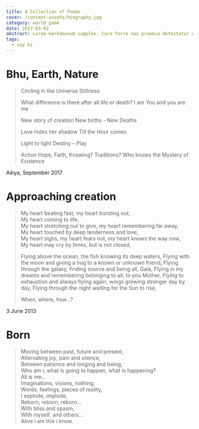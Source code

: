 ```yaml
---
title: A Collection of Poems
cover: /content-assets/biography.jpg
category: world game
date: 2017-03-02
abstract: Lorem markdownum supplex. Care ferre nos praemia detestatur oderit vitatumque, tardius pello ostentare; dixit.
tags:
  - say hi
---
```


# Bhu, Earth, Nature

> Circling in the Universe
> Stillness
> 
> What difference is there after all life or death?
> I am You
> and you are me
> 
> New story of creation
> New births - New Deaths
> 
> Love hides her shadow
> Till the Hour comes
> 
> Light to light
> Destiny – Play
> 
> Action
> Hope, Faith, Knowing? Traditions?
> Who knows the Mystery of Existence

Aikya, September 2017

# Approaching creation

> My heart beating fast, my heart bursting out,  
> My heart coming to life,  
> My heart stretching out to give, my heart remembering far away,  
> My heart touched by deep tenderness and love,  
> My heart sighs, my heart fears not, my heart knows the way now,  
> My heart may cry by times, but is not closed,  
>  
> Flying above the ocean, the fish knowing its deep waters,
> Flying with the moon and giving a hug to a known or unknown friend,
> Flying through the galaxy, finding source and being all, Gaia,
> Flying in my dreams and remembering belonging to all, to you Mother,
> Flying to exhaustion and always flying again, wings growing stronger day by day,
> Flying through the night waiting for the Sun to rise,
>  
> When, where, how...?

3 June 2013

# Born

> Moving between past, future and present,  
> Alternating joy, pain and silence,  
> Between patience and longing and being,  
> Who am i, what is going to happen, what is happening?  
> All is me...  
> Imaginations, visions, nothing,  
> Words, feelings, pieces of reality,  
> I explode, implode,  
> Reborn, reborn, reborn...  
> With bliss and spasm,  
> With myself, and others...  
> Alive i am this i know.


